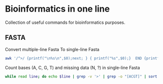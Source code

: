 # Bioinformatics in one line

Collection of useful commands for bioinformatics purposes.

## FASTA 

Convert multiple-line Fasta To single-line Fasta

```bash
awk '/^>/ {printf("\n%s\n",$0);next; } { printf("%s",$0);}  END {printf("\n");}' < INPUT.fasta | tail -n +2 > OUTPUT.fasta 
```

Count bases (A, C, G, T) and missing data (N, ?) in single-line Fasta

```bash
while read line; do echo $line | grep -v '>' | grep -o "[ACGT]" | sort | uniq -c | paste - - - - | tr "\n" "\t" ;  echo $line | grep -v '>' | grep -o "[?N]" | sort | uniq -c | sort -k2r | paste - - ; echo $line | grep '>' | tr "\n" "\t" ; done < INPUT.fasta
```
